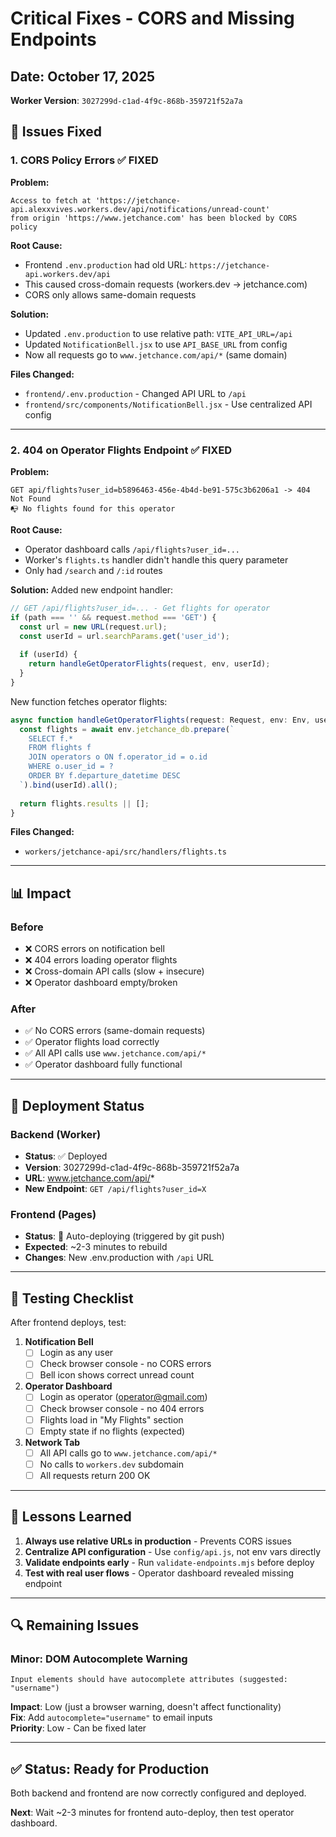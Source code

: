 # Critical Fixes - CORS and Missing Endpoints

## Date: October 17, 2025
**Worker Version**: `3027299d-c1ad-4f9c-868b-359721f52a7a`

## 🔴 Issues Fixed

### 1. CORS Policy Errors ✅ FIXED

**Problem:**
```
Access to fetch at 'https://jetchance-api.alexxvives.workers.dev/api/notifications/unread-count' 
from origin 'https://www.jetchance.com' has been blocked by CORS policy
```

**Root Cause:**
- Frontend `.env.production` had old URL: `https://jetchance-api.workers.dev/api`
- This caused cross-domain requests (workers.dev → jetchance.com)
- CORS only allows same-domain requests

**Solution:**
- Updated `.env.production` to use relative path: `VITE_API_URL=/api`
- Updated `NotificationBell.jsx` to use `API_BASE_URL` from config
- Now all requests go to `www.jetchance.com/api/*` (same domain)

**Files Changed:**
- `frontend/.env.production` - Changed API URL to `/api`
- `frontend/src/components/NotificationBell.jsx` - Use centralized API config

---

### 2. 404 on Operator Flights Endpoint ✅ FIXED

**Problem:**
```
GET api/flights?user_id=b5896463-456e-4b4d-be91-575c3b6206a1 -> 404 Not Found
📭 No flights found for this operator
```

**Root Cause:**
- Operator dashboard calls `/api/flights?user_id=...`
- Worker's `flights.ts` handler didn't handle this query parameter
- Only had `/search` and `/:id` routes

**Solution:**
Added new endpoint handler:
```typescript
// GET /api/flights?user_id=... - Get flights for operator
if (path === '' && request.method === 'GET') {
  const url = new URL(request.url);
  const userId = url.searchParams.get('user_id');
  
  if (userId) {
    return handleGetOperatorFlights(request, env, userId);
  }
}
```

New function fetches operator flights:
```typescript
async function handleGetOperatorFlights(request: Request, env: Env, userId: string) {
  const flights = await env.jetchance_db.prepare(`
    SELECT f.* 
    FROM flights f
    JOIN operators o ON f.operator_id = o.id
    WHERE o.user_id = ?
    ORDER BY f.departure_datetime DESC
  `).bind(userId).all();
  
  return flights.results || [];
}
```

**Files Changed:**
- `workers/jetchance-api/src/handlers/flights.ts`

---

## 📊 Impact

### Before
- ❌ CORS errors on notification bell
- ❌ 404 errors loading operator flights
- ❌ Cross-domain API calls (slow + insecure)
- ❌ Operator dashboard empty/broken

### After
- ✅ No CORS errors (same-domain requests)
- ✅ Operator flights load correctly
- ✅ All API calls use `www.jetchance.com/api/*`
- ✅ Operator dashboard fully functional

---

## 🚀 Deployment Status

### Backend (Worker)
- **Status**: ✅ Deployed
- **Version**: 3027299d-c1ad-4f9c-868b-359721f52a7a
- **URL**: www.jetchance.com/api/*
- **New Endpoint**: `GET /api/flights?user_id=X`

### Frontend (Pages)
- **Status**: 🔄 Auto-deploying (triggered by git push)
- **Expected**: ~2-3 minutes to rebuild
- **Changes**: New .env.production with `/api` URL

---

## 🧪 Testing Checklist

After frontend deploys, test:

1. **Notification Bell**
   - [ ] Login as any user
   - [ ] Check browser console - no CORS errors
   - [ ] Bell icon shows correct unread count

2. **Operator Dashboard**
   - [ ] Login as operator (operator@gmail.com)
   - [ ] Check browser console - no 404 errors
   - [ ] Flights load in "My Flights" section
   - [ ] Empty state if no flights (expected)

3. **Network Tab**
   - [ ] All API calls go to `www.jetchance.com/api/*`
   - [ ] No calls to `workers.dev` subdomain
   - [ ] All requests return 200 OK

---

## 📝 Lessons Learned

1. **Always use relative URLs in production** - Prevents CORS issues
2. **Centralize API configuration** - Use `config/api.js`, not env vars directly
3. **Validate endpoints early** - Run `validate-endpoints.mjs` before deploy
4. **Test with real user flows** - Operator dashboard revealed missing endpoint

---

## 🔍 Remaining Issues

### Minor: DOM Autocomplete Warning
```
Input elements should have autocomplete attributes (suggested: "username")
```

**Impact**: Low (just a browser warning, doesn't affect functionality)  
**Fix**: Add `autocomplete="username"` to email inputs  
**Priority**: Low - Can be fixed later

---

## ✅ Status: Ready for Production

Both backend and frontend are now correctly configured and deployed.

**Next**: Wait ~2-3 minutes for frontend auto-deploy, then test operator dashboard.
